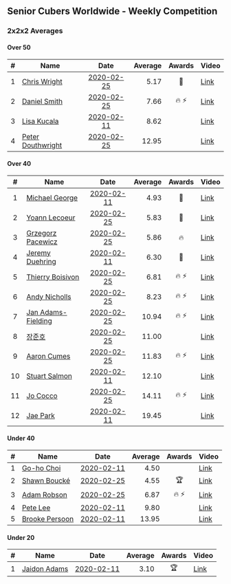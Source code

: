 ## Senior Cubers Worldwide - Weekly Competition
### 2x2x2 Averages

#### Over 50

| # | Name | Date | Average | Awards | Video |
| :--: | -- | :--: | --: | :--: | -- |
| 1 | [Chris Wright](../persons/chris_wright.md) | [2020-02-25](2020-02-25.md) | 5.17 | 🥈 | [Link](https://www.facebook.com/events/2972213492840148/permalink/2980258662035631/) |
| 2 | [Daniel Smith](../persons/daniel_smith.md) | [2020-02-25](2020-02-25.md) | 7.66 | 🔥 ⚡ | [Link](https://www.facebook.com/events/2972213492840148/permalink/2974060309322133/) |
| 3 | [Lisa Kucala](../persons/lisa_kucala.md) | [2020-02-11](2020-02-11.md) | 8.62 |  | [Link](https://www.facebook.com/events/176704156956327/permalink/177822780177798/) |
| 4 | [Peter Douthwright](../persons/peter_douthwright.md) | [2020-02-25](2020-02-25.md) | 12.95 |  | [Link](https://www.facebook.com/events/2972213492840148/permalink/2976771159051048/) |

#### Over 40

| # | Name | Date | Average | Awards | Video |
| :--: | -- | :--: | --: | :--: | -- |
| 1 | [Michael George](../persons/michael_george.md) | [2020-02-11](2020-02-11.md) | 4.93 | 🥇 | [Link](https://www.facebook.com/events/176704156956327/permalink/178424350117641/) |
| 2 | [Yoann Lecoeur](../persons/yoann_lecoeur.md) | [2020-02-25](2020-02-25.md) | 5.83 | 🥉 | [Link](https://www.facebook.com/events/2972213492840148/permalink/2982133431848154/) |
| 3 | [Grzegorz Pacewicz](../persons/grzegorz_pacewicz.md) | [2020-02-25](2020-02-25.md) | 5.86 | 🔥 | [Link](https://www.facebook.com/events/2972213492840148/permalink/2983614901700007/) |
| 4 | [Jeremy Duehring](../persons/jeremy_duehring.md) | [2020-02-11](2020-02-11.md) | 6.30 | 🥈 | [Link](https://www.facebook.com/events/176704156956327/permalink/177381356888607/) |
| 5 | [Thierry Boisivon](../persons/thierry_boisivon.md) | [2020-02-25](2020-02-25.md) | 6.81 | 🔥 ⚡ | [Link](https://www.facebook.com/events/2972213492840148/permalink/2984510984943732/) |
| 6 | [Andy Nicholls](../persons/andy_nicholls.md) | [2020-02-25](2020-02-25.md) | 8.23 | 🔥 ⚡ | [Link](https://www.facebook.com/events/2972213492840148/permalink/2980371598691004/) |
| 7 | [Jan Adams-Fielding](../persons/jan_adams-fielding.md) | [2020-02-25](2020-02-25.md) | 10.94 | 🔥 ⚡ | [Link](https://www.facebook.com/events/2972213492840148/permalink/2982607318467432/) |
| 8 | [장준호](../persons/장준호.md) | [2020-02-25](2020-02-25.md) | 11.00 |  | [Link](https://www.facebook.com/events/2972213492840148/permalink/2986047558123408/) |
| 9 | [Aaron Cumes](../persons/aaron_cumes.md) | [2020-02-25](2020-02-25.md) | 11.83 | 🔥 ⚡ | [Link](https://www.facebook.com/events/2972213492840148/permalink/2981566378571526/) |
| 10 | [Stuart Salmon](../persons/stuart_salmon.md) | [2020-02-11](2020-02-11.md) | 12.10 |  | [Link](https://www.facebook.com/events/176704156956327/permalink/181182663175143/) |
| 11 | [Jo Cocco](../persons/jo_cocco.md) | [2020-02-25](2020-02-25.md) | 14.11 | 🔥 ⚡ | [Link](https://www.facebook.com/events/2972213492840148/permalink/2981767918551372/) |
| 12 | [Jae Park](../persons/jae_park.md) | [2020-02-11](2020-02-11.md) | 19.45 |  | [Link](https://www.facebook.com/events/176704156956327/permalink/177449880215088/) |

#### Under 40

| # | Name | Date | Average | Awards | Video |
| :--: | -- | :--: | --: | :--: | -- |
| 1 | [Go-ho Choi](../persons/go-ho_choi.md) | [2020-02-11](2020-02-11.md) | 4.50 |  | [Link](https://www.facebook.com/events/176704156956327/permalink/178287783464631/) |
| 2 | [Shawn Boucké](../persons/shawn_boucke.md) | [2020-02-25](2020-02-25.md) | 4.55 | 🏆 | [Link](https://www.facebook.com/events/2972213492840148/permalink/2975010722560425/) |
| 3 | [Adam Robson](../persons/adam_robson.md) | [2020-02-25](2020-02-25.md) | 6.87 | 🔥 ⚡ | [Link](https://www.facebook.com/events/2972213492840148/permalink/2979462932115204/) |
| 4 | [Pete Lee](../persons/pete_lee.md) | [2020-02-11](2020-02-11.md) | 9.80 |  | [Link](https://www.facebook.com/events/176704156956327/permalink/179850233308386/) |
| 5 | [Brooke Persoon](../persons/brooke_persoon.md) | [2020-02-11](2020-02-11.md) | 13.95 |  | [Link](https://www.facebook.com/events/176704156956327/permalink/181292296497513/) |

#### Under 20

| # | Name | Date | Average | Awards | Video |
| :--: | -- | :--: | --: | :--: | -- |
| 1 | [Jaidon Adams](../persons/jaidon_adams.md) | [2020-02-11](2020-02-11.md) | 3.10 | 🏆 | [Link](https://www.facebook.com/events/176704156956327/permalink/180633799896696/) |


<!-- Global site tag (gtag.js) - Google Analytics -->
<script async src="https://www.googletagmanager.com/gtag/js?id=UA-86348435-3"></script>
<script>window.dataLayer = window.dataLayer || []; function gtag() {dataLayer.push(arguments);} gtag('js', new Date()); gtag('config', 'UA-86348435-3');</script>
